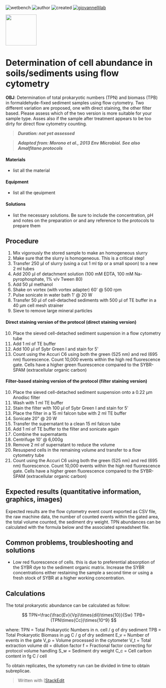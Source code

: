 ![wetbench](https://img.shields.io/badge/TYPE-wet_bench-brigthgreen)
![author](https://img.shields.io/badge/AUTHOR-Donato_Giovannelli-ad7fa8)
![created](https://img.shields.io/badge/created-25092020-lightgray)
[![giovannellilab](https://img.shields.io/badge/BY-Giovannelli_Lab-blue)](http://dgiovannelli.github.io)

 <img src="https://dgiovannelli.github.io//images/logopic/giovannellilab.png" width="100 px">

# Determination of cell abundance in soils/sediments using flow cytometry

**OBJ**: Determination of total prokaryotic numbers (TPN) and biomass (TPB) in formaldehyde-fixed sediment samples using flow cytometry. Two different variation are proposed, one with direct staining, the other filter based. Please assess which of the two version is more suitable for your sample type. Asses also if the sample after treatment appears to be too dirty for direct flow cytometry counting.

>***Duration: not yet assessed***

> ***Adapted from: Morono et al., 2013 Env Microbiol. See also Amalfitano protocols***

#### Materials
- list all the material

#### Equipment
- list all the qeuipment

#### Solutions
- list the necessary solutions. Be sure to include the concentration, pH and notes on the preparation or and any reference to the protocols to prepare them

## Procedure
1. Mix vigorously the stored sample to make an homogeneous slurry
2. Make sure that the slurry is homogeneous. This is a critical step!
3. Transfer 250 µl of slurry (using a cut 1 ml tip or a small spoon) to a new 2 ml tubes
4. Add 200 µl of detachment solution (100 mM EDTA, 100 mM Na-pyrophosphate, 1% v/v Tween 80)
5. Add 50 µl methanol
6. Shake on vortex (with vortex adapter) 60' @ 500 rpm
7. Pulse sonicate in water bath 1' @ 20 W
8. Transfer 50 µl of cell-detached sediments with 500 µl of TE buffer in a 40 µm cell mesh strainer
9. Sieve to remove large mineral particles

#### Direct staining version of the protocol (direct staining version)
10. Place the sieved cell-detached sediment suspension in a flow cytometry tube
11. Add 1 ml of TE buffer
12. Add 100 µl of Sybr Green I and stain for 5'
13. Count using the Accuri C6 using both the green (525 nm) and red (695 nm) fluorescence. Count 10,000 events within the high red fluorescence gate. Cells have a higher green fluorescence compared to the SYBR-SPAM (extracellular organic carbon)

#### Filter-based staining version of the protocol (filter staining version)
10. Place the sieved cell-detached sediment suspension onto a 0.22 µm Anodisc filter
11. Wash with 1 ml TE buffer
12. Stain the filter with 100 µl of Sybr Green I and stain for 5'
13. Place the filter in a 15 ml falcon tube with 2 ml TE buffer
14. Sonicate 20" @ 20 W
15. Transfer the supernatant to a clean 15 ml falcon tube
16. Add 1 ml of TE buffer to the filter and sonicate again
17. Combine the supernatants
18. Centrifuge 10' @ 6,000g
19. Remove 2 ml of supernatant to reduce the volume
20. Resuspend cells in the remaining volume and transfer to a flow cytometry tube
21. Count using the Accuri C6 using both the green (525 nm) and red (695 nm) fluorescence. Count 10,000 events within the high red fluorescence gate. Cells have a higher green fluorescence compared to the SYBR-SPAM (extracellular organic carbon)

## Expected results (quantitative information, graphics, images)
Expected results are the flow cytometry event count exported as CSV file, the raw machine data, the number of counted events within the gated area, the total volume counted, the sediment dry weight. TPN abundances can be calculated with the formula below and the associated spreadsheet file.

## Common problems, troubleshooting and solutions
- Low red fluorescence of cells. this is due to preferential absorption of the SYBR dye to the sediment organic matrix. Increase the SYBR concentrations either restaining the sample a second time or using a fresh stock of SYBR at a higher working concentration.

## Calculations
The total prokaryotic abundance can be calculated as follow:

$$
TPN=\frac{\frac{Ev}{Vp}\times{dil}\times{10}}{Sw}
TPB=(TPN\times{Cc})\times{10^9}
$$

where:
TPN = Total Prokaryotic Numbers in n. cell / g of dry sediment
TPB = Total Prokaryotic Biomass in µg C / g of dry sediment
E_v = Number of events in the gate
V_p = Volume processed in the cytometer
V_t = Total extraction volume
dil = dilution factor
f = Fractional factor correcting for protocol volume handling
S_w = Sediment dry weight
C_c = Cell carbon content in fg C / cell





To obtain replicates, the sytometry run can be divided in time to obtain subreplicae.

> Written with [[StackEdit](https://stackedit.io/)
